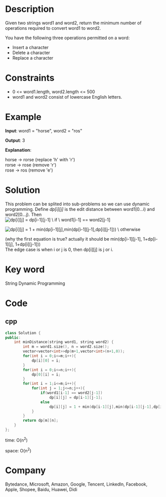 # Description
Given two strings word1 and word2, return the minimum number of operations required to convert word1 to word2.

You have the following three operations permitted on a word:

* Insert a character
* Delete a character
* Replace a character

# Constraints
* 0 <= word1.length, word2.length <= 500
* word1 and word2 consist of lowercase English letters.

# Example
**Input**: word1 = "horse", word2 = "ros"


**Output**: 3

**Explanation**:

horse -> rorse (replace 'h' with 'r')  
rorse -> rose (remove 'r')  
rose -> ros (remove 'e')
  
# Solution
This problem can be splited into sub-problems so we can use dynamic programming. Define *dp[i][j]* is the edit distance between word1[0...i) and word2[0...j). Then  
<img src="https://latex.codecogs.com/svg.image?dp[i][j]&space;=&space;dp[i-1][j-1]&space;\&space;if&space;\&space;word1[i-1]&space;==&space;word2[j-1]" title="dp[i][j] = dp[i-1][j-1] \ if \ word1[i-1] == word2[j-1]" />

<img src="https://latex.codecogs.com/svg.image?dp[i][j]&space;=&space;1&space;&plus;&space;min(dp[i-1][j],min(dp[i-1][j-1],dp[i][j-1]))&space;\&space;otherwise" title="dp[i][j] = 1 + min(dp[i-1][j],min(dp[i-1][j-1],dp[i][j-1])) \ otherwise" />

(why the first equation is true? actually it should be min(dp[i-1][j-1], 1+dp[i-1][j], 1+dp[i][j-1]))  
The edge case is when i or j is 0, then dp[i][j] is j or i.

# Key word
String Dynamic Programming

# Code

## cpp
```cpp
class Solution {
public:
    int minDistance(string word1, string word2) {
        int m = word1.size(), n = word2.size();
        vector<vector<int>>dp(m+1,vector<int>(n+1,0));
        for(int i = 0;i<=m;i++){
            dp[i][0] = i;
        }
        for(int i = 0;i<=n;i++){
            dp[0][i] = i;
        }
        for(int i = 1;i<=m;i++){
            for(int j = 1;j<=n;j++){
                if(word1[i-1] == word2[j-1])
                    dp[i][j] = dp[i-1][j-1];
                else
                    dp[i][j] = 1 + min(dp[i-1][j],min(dp[i-1][j-1],dp[i][j-1]));
            }
        }
        return dp[m][n];
    }
};

```
time: O(n<sup>2</sup>)


space: O(n<sup>2</sup>)

# Company
Bytedance, Microsoft, Amazon, Google, Tencent, Linkedln, Facebook, Apple, Shopee, Baidu, Huawei, Didi